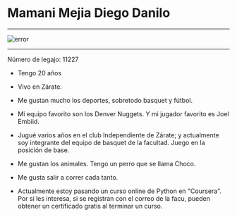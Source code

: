 #  Mamani Mejia Diego Danilo

___

![error](https://scontent.faep14-2.fna.fbcdn.net/v/t1.0-9/159378920_3435957103175641_2086881467210998386_o.jpg?_nc_cat=103&ccb=1-3&_nc_sid=09cbfe&_nc_ohc=Tjikl5q_K0AAX_kzQyS&_nc_ht=scontent.faep14-2.fna&oh=a29b102ac8f2d1b164e3f9c0b7f9bd6b&oe=60837694)

___
Número de legajo: 11227

* Tengo 20 años

* Vivo en Zárate.

* Me gustan mucho los deportes, sobretodo basquet y fútbol. 

* Mi equipo favorito son los Denver Nuggets. Y mi jugador favorito es Joel Embiid.

* Jugué varios años en el club Independiente de Zárate; y actualmente soy integrante del equipo de basquet de la facultad. Juego en la posición de base.

* Me gustan los animales. Tengo un perro que se llama Choco.

* Me gusta salir a correr cada tanto. 

* Actualmente estoy pasando un curso online de Python en "Coursera". Por si les interesa, si se registran con el correo de la facu, pueden obtener un certificado gratis al terminar un curso.
